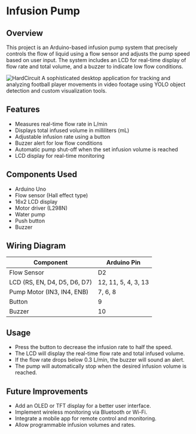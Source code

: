 # Infusion Pump

## Overview
This project is an Arduino-based infusion pump system that precisely controls the flow of liquid using a flow sensor and adjusts the pump speed based on user input. The system includes an LCD for real-time display of flow rate and total volume, and a buzzer to indicate low flow conditions.

![HardCircuit](Images/1.png)
A sophisticated desktop application for tracking and analyzing football player movements in video footage using YOLO object detection and custom visualization tools.

## Features
- Measures real-time flow rate in L/min
- Displays total infused volume in milliliters (mL)
- Adjustable infusion rate using a button
- Buzzer alert for low flow conditions
- Automatic pump shut-off when the set infusion volume is reached
- LCD display for real-time monitoring

## Components Used
- Arduino Uno
- Flow sensor (Hall effect type)
- 16x2 LCD display 
- Motor driver (L298N)
- Water pump
- Push button
- Buzzer

## Wiring Diagram
| Component  | Arduino Pin |
|------------|------------|
| Flow Sensor | D2         |
| LCD (RS, EN, D4, D5, D6, D7) | 12, 11, 5, 4, 3, 13 |
| Pump Motor (IN3, IN4, ENB) | 7, 6, 8 |
| Button | 9 |
| Buzzer | 10 |

## Usage
- Press the button to decrease the infusion rate to half the speed.
- The LCD will display the real-time flow rate and total infused volume.
- If the flow rate drops below 0.3 L/min, the buzzer will sound an alert.
- The pump will automatically stop when the desired infusion volume is reached.

## Future Improvements
- Add an OLED or TFT display for a better user interface.
- Implement wireless monitoring via Bluetooth or Wi-Fi.
- Integrate a mobile app for remote control and monitoring.
- Allow programmable infusion volumes and rates.




